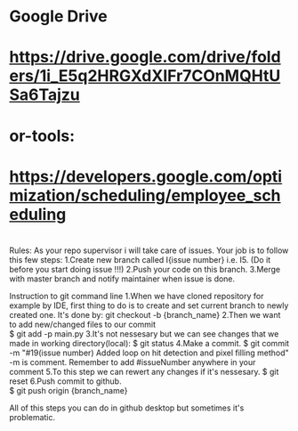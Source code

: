 # Google Drive
# https://drive.google.com/drive/folders/1i_E5q2HRGXdXIFr7COnMQHtUSa6Tajzu
#
# or-tools: 
# https://developers.google.com/optimization/scheduling/employee_scheduling
#
Rules:
As your repo supervisor i will take care of issues. Your job is to follow this few steps:
1.Create new branch called I{issue number} i.e. I5. (Do it before you start doing issue !!!) 
2.Push your code on this branch.
3.Merge with master branch and notify maintainer when issue is done.

Instruction to git command line
1.When we have cloned repository for example by IDE, first thing to do is to create and set current branch to newly created one.
It's done by:
git checkout -b {branch_name}
2.Then we want to add new/changed files to our commit  
$ git add -p main.py
3.It's not nessesary but we can see changes that we made in working directory(local):
$ git status
4.Make a commit.
$ git commit -m "#19(issue number) Added loop on hit detection and pixel filling method"
-m is comment. Remember to add #issueNumber anywhere in your comment 
5.To this step we can rewert any changes if it's nessesary.
$ git reset
6.Push commit to github.  
$ git push origin {branch_name} 

All of this steps you can do in github desktop but sometimes it's problematic. 

